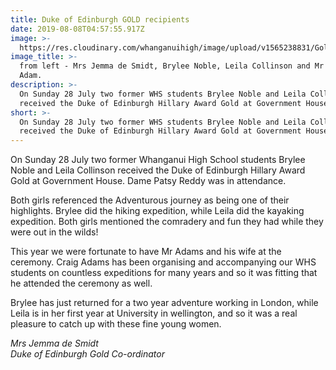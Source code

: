```yaml
---
title: Duke of Edinburgh GOLD recipients
date: 2019-08-08T04:57:55.917Z
image: >-
  https://res.cloudinary.com/whanganuihigh/image/upload/v1565238831/Gold_Duke_of_Ed_in_Wellington_2019.jpg
image_title: >-
  from left - Mrs Jemma de Smidt, Brylee Noble, Leila Collinson and Mr Craig
  Adam.
description: >-
  On Sunday 28 July two former WHS students Brylee Noble and Leila Collinson
  received the Duke of Edinburgh Hillary Award Gold at Government House.
short: >-
  On Sunday 28 July two former WHS students Brylee Noble and Leila Collinson
  received the Duke of Edinburgh Hillary Award Gold at Government House.
---
```

On Sunday 28 July two former Whanganui High School students Brylee Noble and Leila Collinson received the Duke of Edinburgh Hillary Award Gold at Government House. Dame Patsy Reddy was in attendance.

Both girls referenced the Adventurous journey as being one of their highlights. Brylee did the hiking expedition, while Leila did the kayaking expedition. Both girls mentioned the comradery and fun they had while they were out in the wilds! 

This year we were fortunate to have Mr Adams and his wife at the ceremony. Craig Adams has been organising and accompanying our WHS students on countless expeditions for many years and so it was fitting that he attended the ceremony as well.

Brylee has just returned for a two year adventure working in London, while Leila is in her first year at University in wellington, and so it was a real pleasure to catch up with these fine young women.

_Mrs Jemma de Smidt  
Duke of Edinburgh Gold Co-ordinator_
